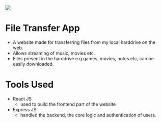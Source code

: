 <p align = 'centre'>
  <img src = "https://is1-ssl.mzstatic.com/image/thumb/Purple124/v4/ee/37/95/ee37957f-1a4a-1d60-8a49-cd5a393c3d5d/AppIcon-1x_U007emarketing-0-7-0-0-85-220.png/1200x630wa.png"/>
</p>

# File Transfer App
* A website made for transferring files from my local harddrive on the web. 
* Allows streaming of music, movies etc.
* Files present in the harddrive e.g games, movies, notes etc, can be easily downloaded.

# Tools Used
* React JS
  * used to build the frontend part of the website
* Express JS 
  * handled the backend, the core logic and authentication of users.
